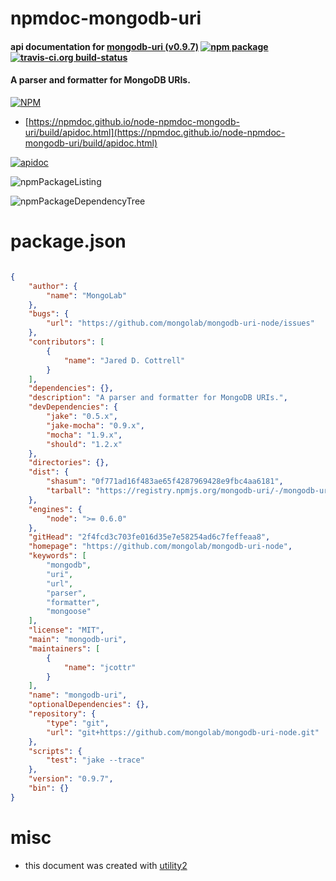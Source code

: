 # npmdoc-mongodb-uri

#### api documentation for  [mongodb-uri (v0.9.7)](https://github.com/mongolab/mongodb-uri-node)  [![npm package](https://img.shields.io/npm/v/npmdoc-mongodb-uri.svg?style=flat-square)](https://www.npmjs.org/package/npmdoc-mongodb-uri) [![travis-ci.org build-status](https://api.travis-ci.org/npmdoc/node-npmdoc-mongodb-uri.svg)](https://travis-ci.org/npmdoc/node-npmdoc-mongodb-uri)

#### A parser and formatter for MongoDB URIs.

[![NPM](https://nodei.co/npm/mongodb-uri.png?downloads=true&downloadRank=true&stars=true)](https://www.npmjs.com/package/mongodb-uri)

- [https://npmdoc.github.io/node-npmdoc-mongodb-uri/build/apidoc.html](https://npmdoc.github.io/node-npmdoc-mongodb-uri/build/apidoc.html)

[![apidoc](https://npmdoc.github.io/node-npmdoc-mongodb-uri/build/screenCapture.buildCi.browser.%252Ftmp%252Fbuild%252Fapidoc.html.png)](https://npmdoc.github.io/node-npmdoc-mongodb-uri/build/apidoc.html)

![npmPackageListing](https://npmdoc.github.io/node-npmdoc-mongodb-uri/build/screenCapture.npmPackageListing.svg)

![npmPackageDependencyTree](https://npmdoc.github.io/node-npmdoc-mongodb-uri/build/screenCapture.npmPackageDependencyTree.svg)



# package.json

```json

{
    "author": {
        "name": "MongoLab"
    },
    "bugs": {
        "url": "https://github.com/mongolab/mongodb-uri-node/issues"
    },
    "contributors": [
        {
            "name": "Jared D. Cottrell"
        }
    ],
    "dependencies": {},
    "description": "A parser and formatter for MongoDB URIs.",
    "devDependencies": {
        "jake": "0.5.x",
        "jake-mocha": "0.9.x",
        "mocha": "1.9.x",
        "should": "1.2.x"
    },
    "directories": {},
    "dist": {
        "shasum": "0f771ad16f483ae65f4287969428e9fbc4aa6181",
        "tarball": "https://registry.npmjs.org/mongodb-uri/-/mongodb-uri-0.9.7.tgz"
    },
    "engines": {
        "node": ">= 0.6.0"
    },
    "gitHead": "2f4fcd3c703fe016d35e7e58254ad6c7feffeaa8",
    "homepage": "https://github.com/mongolab/mongodb-uri-node",
    "keywords": [
        "mongodb",
        "uri",
        "url",
        "parser",
        "formatter",
        "mongoose"
    ],
    "license": "MIT",
    "main": "mongodb-uri",
    "maintainers": [
        {
            "name": "jcottr"
        }
    ],
    "name": "mongodb-uri",
    "optionalDependencies": {},
    "repository": {
        "type": "git",
        "url": "git+https://github.com/mongolab/mongodb-uri-node.git"
    },
    "scripts": {
        "test": "jake --trace"
    },
    "version": "0.9.7",
    "bin": {}
}
```



# misc
- this document was created with [utility2](https://github.com/kaizhu256/node-utility2)
